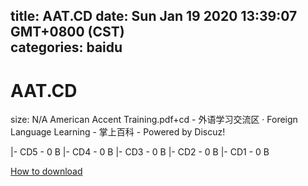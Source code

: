 
title: AAT.CD
date: Sun Jan 19 2020 13:39:07 GMT+0800 (CST)    
categories: baidu
---

# AAT.CD
size: N/A
 American Accent Training.pdf+cd - 外语学习交流区 · Foreign Language Learning - 掌上百科 - Powered by Discuz!
 
|- CD5 - 0 B
|- CD4 - 0 B
|- CD3 - 0 B
|- CD2 - 0 B
|- CD1 - 0 B

[How to download](https://bpcam.bemobtrk.com/go/2ceec3aa-1ca2-46d6-b9ff-aaa5c184517c?jno=2136)